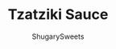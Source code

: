 ---
layout: ../../layouts/MarkdownPostLayout.astro
title: Tzatziki Sauce
author: ShugarySweets
pubDate: 2020-03-30
description: "A deliciously easy Greek yogurt sauce to add freshness and flavor to all your favorite Mediterranean dishes! Tzatziki Sauce adds the best finishing touch to pita sandwiches, salads and wraps."
image_url: https://www.shugarysweets.com/wp-content/uploads/2020/04/tzatziki-sauce-1.jpg
tags: ["Salad and Sides","Greek"]
calories: 38
protein: 3
carbohydrates: 6
fats: 1
fiber: 1
ingredients: ["1 cup Greek plain yogurt","1 cucumber, diced (about 1 1/2 cup)","1/2 cup onion, diced","1 tsp lemon juice","1 tsp salt","1/4 tsp fresh ground black pepper","3 cloves garlic, minced","1 tsp Greek seasoning"]
serves: 6
time: "4 hours 10 minutes"
prepTime: "10 minutes"
instructions: ["Mix all the ingredients for the sauce in a bowl.","Store in refrigerator and allow to sit for 4 or more hours.","You can also put it in a coffee filter and mesh colander all day to allow the excess moisture drain out."]
nutrition: ["38 calories","6 grams carbohydrates","2 milligrams cholesterol","1 grams fat","1 grams fiber","3 grams protein","0 grams saturated fat","669 grams sodium","4 grams sugar","0 grams trans fat","0 grams unsaturated fat"]
---